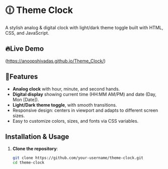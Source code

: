 # 🕧 Theme Clock

A stylish analog & digital clock with light/dark theme toggle built with HTML, CSS, and JavaScript.

## 🔥Live Demo
(https://anoopshivadas.github.io/Theme_Clock/)


## 🔧Features

- **Analog clock** with hour, minute, and second hands.
- **Digital display** showing current time (HH:MM AM/PM) and date (Day, Mon [Date]).
- **Light/Dark theme toggle**, with smooth transitions.
- Responsive design: centers in viewport and adapts to different screen sizes.
- Easy to customize colors, sizes, and fonts via CSS variables.

## Installation & Usage

1. **Clone the repository**:
   ```bash
   git clone https://github.com/your-username/theme-clock.git
   cd theme-clock
